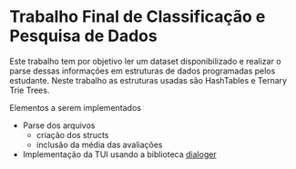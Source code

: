 # Trabalho Final de Classificação e Pesquisa de Dados
Este trabalho tem por objetivo ler um dataset disponibilizado e realizar o parse dessas informações em estruturas de dados programadas pelos estudante. Neste trabalho as estruturas usadas são HashTables e Ternary Trie Trees.

Elementos a serem implementados
- Parse dos arquivos
	- criação dos structs
	- inclusão da média das avaliações
- Implementação da TUI usando a biblioteca [dialoger](https://github.com/mitsuhiko/dialoguer)
